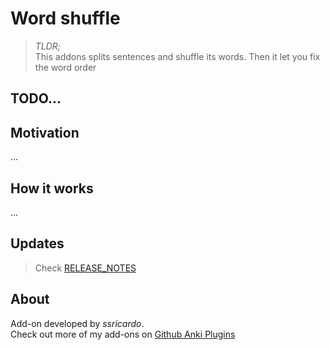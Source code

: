 # Word shuffle

> *TLDR;*  
> This addons splits sentences and shuffle its words. Then it let you fix the word order 

## TODO...


## Motivation

...

## How it works

...

## Updates

> Check [RELEASE_NOTES](RELEASE_NOTES.md)

## About

Add-on developed by *ssricardo*.  
Check out more of my add-ons on [Github Anki Plugins](https://github.com/ssricardo/anki-plugins)